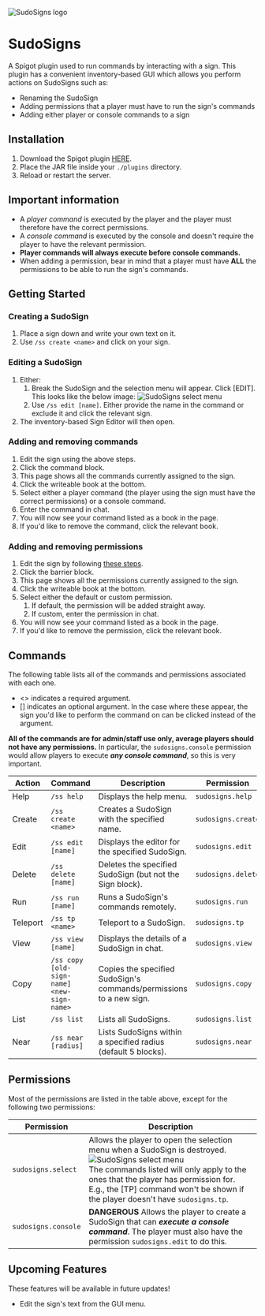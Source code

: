 ![SudoSigns logo](https://mylesmor.dev/sudosigns/logo.png)

# SudoSigns
A Spigot plugin used to run commands by interacting with a sign.
This plugin has a convenient inventory-based GUI which allows you perform actions on SudoSigns such as:
* Renaming the SudoSign
* Adding permissions that a player must have to run the sign's commands
* Adding either player or console commands to a sign

## Installation
1. Download the Spigot plugin [HERE](https://spigot.com/LINK).
2. Place the JAR file inside your `./plugins` directory.
3. Reload or restart the server.

## Important information
* A _player command_ is executed by the player and the player must therefore have the correct permissions.
* A _console command_ is executed by the console and doesn't require the player to have the relevant permission.
* **Player commands will always execute before console commands.**
* When adding a permission, bear in mind that a player must have **ALL** the permissions to be able to run the sign's commands.


## Getting Started

### Creating a SudoSign
1. Place a sign down and write your own text on it.
2. Use `/ss create <name>` and click on your sign.

### Editing a SudoSign
1. Either:
    1. Break the SudoSign and the selection menu will appear. Click [EDIT]. This looks like the below image:
    ![SudoSigns select menu](https://mylesmor.dev/sudosigns/selectmenu.jpg)
    2. Use `/ss edit [name]`. Either provide the name in the command or exclude it and click the relevant sign.
2. The inventory-based Sign Editor will then open.

### Adding and removing commands
1. Edit the sign using the above steps.
2. Click the command block.
3. This page shows all the commands currently assigned to the sign.
4. Click the writeable book at the bottom.
5. Select either a player command (the player using the sign must have the correct permissions) or a console command.
6. Enter the command in chat.
7. You will now see your command listed as a book in the page.
8. If you'd like to remove the command, click the relevant book.

### Adding and removing permissions
1. Edit the sign by following [these steps](#editing-a-sudosign).
2. Click the barrier block.
3. This page shows all the permissions currently assigned to the sign.
4. Click the writeable book at the bottom.
5. Select either the default or custom permission.
    1. If default, the permission will be added straight away.
    2. If custom, enter the permission in chat.
6. You will now see your command listed as a book in the page.
7. If you'd like to remove the permission, click the relevant book.


## Commands
The following table lists all of the commands and permissions associated with each one.
* <> indicates a required argument.
* [] indicates an optional argument. In the case where these appear, the sign you'd like to perform the command on can be clicked instead of the argument.

**All of the commands are for admin/staff use only, average players should not have any permissions.** In particular,
the `sudosigns.console` permission would allow players to execute **_any console command_**, so this is very important.

| Action   | Command                                    | Description                                                         | Permission         |
|----------|--------------------------------------------|---------------------------------------------------------------------|--------------------|
| Help     | `/ss help`                                 | Displays the help menu.                                             | `sudosigns.help`   |
| Create   | `/ss create <name>`                        | Creates a SudoSign with the specified name.                         | `sudosigns.create` |
| Edit     | `/ss edit [name]`                          | Displays the editor for the specified SudoSign.                     | `sudosigns.edit`   |
| Delete   | `/ss delete [name]`                        | Deletes the specified SudoSign (but not the Sign block).            | `sudosigns.delete` |
| Run      | `/ss run [name]`                           | Runs a SudoSign's commands remotely.                                | `sudosigns.run`    |
| Teleport | `/ss tp <name>`                            | Teleport to a SudoSign.                                             | `sudosigns.tp`     |
| View     | `/ss view [name]`                          | Displays the details of a SudoSign in chat.                         | `sudosigns.view`   |
| Copy     | `/ss copy [old-sign-name] <new-sign-name>` | Copies the specified SudoSign's commands/permissions to a new sign. | `sudosigns.copy`   |
| List     | `/ss list`                                 | Lists all SudoSigns.                                                | `sudosigns.list`   |
| Near     | `/ss near [radius]`                        | Lists SudoSigns within a specified radius (default 5 blocks).       | `sudosigns.near`   |

## Permissions
Most of the permissions are listed in the table above, except for the following two permissions:

| Permission                                | Description                                                                                                                                                         |
|-------------------------------------------|---------------------------------------------------------------------------------------------------------------------------------------------------------------------|
| `sudosigns.select`                        | Allows the player to open the selection menu when a SudoSign is destroyed. ![SudoSigns select menu](https://mylesmor.dev/sudosigns/selectmenu.jpg) <br>The commands listed will only apply to the ones that the player has permission for. E.g., the [TP] command won't be shown if the player doesn't have `sudosigns.tp`.|
| `sudosigns.console`                       | **DANGEROUS** Allows the player to create a SudoSign that can **_execute a console command_**. The player must also have the permission `sudosigns.edit` to do this.|

## Upcoming Features
These features will be available in future updates!
* Edit the sign's text from the GUI menu.